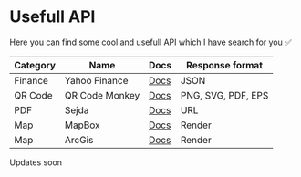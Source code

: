 # Usefull API

Here you can find some cool and usefull API which I have search for you ✅

| Category | Name           | Docs                                                          | Response format              |
|----------|----------------|---------------------------------------------------------------|------------------------------|
| Finance  | Yahoo Finance  | [Docs](https://www.yahoofinanceapi.com/)                      | JSON                         |
| QR Code  | QR Code Monkey | [Docs](https://www.qrcode-monkey.com/qr-code-api-with-logo/)  | PNG, SVG, PDF, EPS           |
| PDF      | Sejda          | [Docs](https://www.sejda.com/developers#web-open-files)       | URL                          |
| Map      | MapBox         | [Docs](https://docs.mapbox.com/)                              | Render                       |
| Map      | ArcGis         | [Docs](https://developers.arcgis.com/javascript/latest/)      | Render                       |

Updates soon
